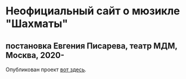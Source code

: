 # Неофициальный сайт о мюзикле "Шахматы" 
## постановка Евгения Писарева, театр МДМ, Москва, 2020-

Опубликован проект [вот здесь](https://chesslamp.ru). 


